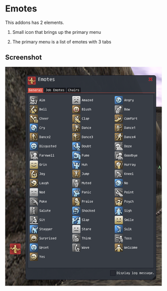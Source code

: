# Emotes
This addons has 2 elements.

1) Small icon that brings up the primary menu

2) The primary menu is a list of emotes with 3 tabs

## Screenshot
![Alt text](/Media/Screenshot.png?raw=true)
